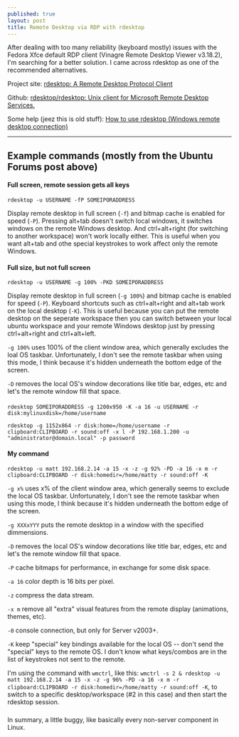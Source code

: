 ```yaml
---
published: true
layout: post
title: Remote Desktop via RDP with rdesktop
---
```




After dealing with too many reliability (keyboard mostly) issues with the Fedora Xfce default RDP client (Vinagre Remote Desktop Viewer v3.18.2), I'm searching for a better solution. I came across rdesktop as one of the recommended alternatives. 

Project site:
[rdesktop: A Remote Desktop Protocol Client](http://www.rdesktop.org/)

Github:
[rdesktop/rdesktop: Unix client for Microsoft Remote Desktop Services.](https://github.com/rdesktop/rdesktop)

Some help (jeez this is old stuff):
[How to use rdesktop (Windows remote desktop connection)](http://ubuntuforums.org/showthread.php?t=824710)

---

## Example commands (mostly from the Ubuntu Forums post above)

#### Full screen, remote session gets all keys

`rdesktop -u USERNAME -fP SOMEIPORADDRESS`

Display remote desktop in full screen (`-f`) and bitmap cache is enabled for speed (`-P`). Pressing alt+tab doesn't switch local windows, it switches windows on the remote Windows desktop. And ctrl+alt+right (for switching to another workspace) won't work locally either. This is useful when you want alt+tab and othe special keystrokes to work affect only the remote Windows.


#### Full size, but not full screen

`rdesktop -u USERNAME -g 100% -PKD SOMEIPORADDRESS`

Display remote desktop in full screen (`-g 100%`) and bitmap cache is enabled for speed (`-P`). Keyboard shortcuts such as ctrl+alt+right and alt+tab work on the local desktop (`-K`). This is useful because you can put the remote desktop on the seperate workspace then you can switch between your local ubuntu workspace and your remote Windows desktop just by pressing ctrl+alt+right and ctrl+alt+left.

`-g 100%` uses 100% of the client window area, which generally excludes the loal OS taskbar. Unfortunately, I don't see the remote taskbar when using this mode, I think because it's hidden underneath the bottom edge of the screen.

`-D` removes the local OS's window decorations like title bar, edges, etc and let's the remote window fill that space.


####

`rdesktop SOMEIPORADDRESS -g 1200x950 -K -a 16 -u USERNAME -r disk:mylinuxdisk=/home/username`

`rdesktop -g 1152x864 -r disk:home=/home/username -r clipboard:CLIPBOARD -r sound:off -x l -P 192.168.1.200 -u "administrator@domain.local" -p password`


#### My command

`rdesktop -u matt 192.168.2.14 -a 15 -x -z -g 92% -PD -a 16 -x m -r clipboard:CLIPBOARD -r disk:homedir=/home/matty -r sound:off -K`

`-g x%` uses x% of the client window area, which generally seems to exclude the local OS taskbar. Unfortunately, I don't see the remote taskbar when using this mode, I think because it's hidden underneath the bottom edge of the screen.

`-g XXXxYYY` puts the remote desktop in a window with the specified dimmensions.

`-D` removes the local OS's window decorations like title bar, edges, etc and let's the remote window fill that space.

`-P` cache bitmaps for performance, in exchange for some disk space.

`-a 16` color depth is 16 bits per pixel.

`-z` compress the data stream.

`-x m` remove all "extra" visual features from the remote display (animations, themes, etc).

`-0` console connection, but only for Server v2003+.

`-K` keep "special" key bindings available for the local OS -- don't send the "special" keys to the remote OS. I don't know what keys/combos are in the list of keystrokes not sent to the remote.

I'm using the command with `wmctrl`, like this: `wmctrl -s 2 & rdesktop -u matt 192.168.2.14 -a 15 -x -z -g 96% -PD -a 16 -x m -r clipboard:CLIPBOARD -r disk:homedir=/home/matty -r sound:off -K`, to switch to a specific desktop/workspace (#2 in this case) and then start the rdesktop session.


###

In summary, a little buggy, like basically every non-server component in Linux.
